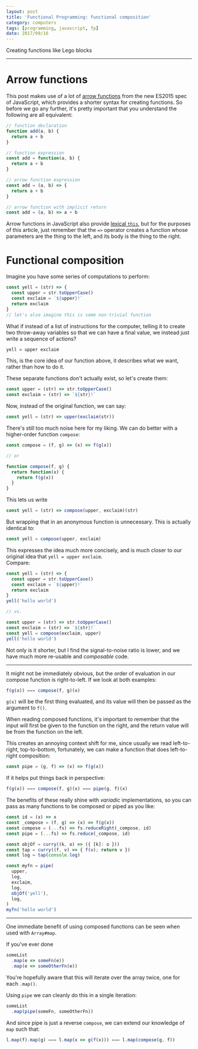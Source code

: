 ```yaml
---
layout: post
title: 'Functional Programming: functional composition'
category: computers
tags: [programming, javascript, fp]
date: 2017/09/16
---
```


Creating functions like Lego blocks

---

# Arrow functions

This post makes use of a lot of [arrow functions][arrows] from the new ES2015 spec of JavaScript, which provides a shorter syntax for creating functions. So before we go any further, it's pretty important that you understand the following are all equivalent:

[arrows]: https://developer.mozilla.org/en-US/docs/Web/JavaScript/Reference/Functions/Arrow_functions

``` javascript
// function declaration
function add(a, b) {
  return a + b
}

// function expression
const add = function(a, b) {
  return a + b
}

// arrow function expression
const add = (a, b) => {
  return a + b
}

// arrow function with implicit return
const add = (a, b) => a + b
```

Arrow functions in JavaScript also provide [lexical `this`][lexical], but for the purposes of this article, just remember that the `=>` operator creates a function whose parameters are the thing to the left, and its body is the thing to the right.

[lexical]: https://developer.mozilla.org/en-US/docs/Web/JavaScript/Reference/Functions/Arrow_functions#No_separate_this

# Functional composition

Imagine you have some series of computations to perform:

``` javascript
const yell = (str) => {
  const upper = str.toUpperCase()
  const exclaim = `${upper}!`
  return exclaim
}
// let's also imagine this is some non-trivial function
```

What if instead of a list of instructions for the computer, telling it to create two throw-away variables so that we can have a final value, we instead just write a sequence of actions?

``` haskell
yell = upper exclaim
```

This, is the core idea of our function above, it describes what we want, rather than how to do it.

These separate functions don't actually exist, so let's create them:

``` javascript
const upper = (str) => str.toUpperCase()
const exclaim = (str) => `${str}!`
```

Now, instead of the original function, we can say:

``` javascript
const yell = (str) => upper(exclaim(str))
```

There's still too much noise here for my liking. We can do better with a higher-order function `compose`:

``` javascript
const compose = (f, g) => (x) => f(g(x))

// or 

function compose(f, g) {
  return function(x) {
    return f(g(x))
  }
}
```

This lets us write

``` javascript
const yell = (str) => compose(upper, exclaim)(str)
```

But wrapping that in an anonymous function is unnecessary. This is actually identical to:


``` javascript
const yell = compose(upper, exclaim)
```

This expresses the idea much more concisely, and is much closer to our original idea that `yell = upper exclaim`.  
Compare:

``` javascript
const yell = (str) => {
  const upper = str.toUpperCase()
  const exclaim = `${upper}!`
  return exclaim
}
yell('hello world')

// vs.

const upper = (str) => str.toUpperCase()
const exclaim = (str) => `${str}!`
const yell = compose(exclaim, upper)
yell('hello world')

```

Not only is it shorter, but I find the signal-to-noise ratio is lower, and we have much more re-usable and *composable* code.

---

It might not be immediately obvious, but the order of evaluation in our compose function is right-to-left. If we look at both examples:

``` javascript
f(g(x)) === compose(f, g)(x)
```

`g(x)` will be the first thing evaluated, and its value will then be passed as the argument to `f()`.

When reading composed functions, it's important to remember that the input will first be given to the function on the right, and the return value will be from the function on the left.

This creates an annoying context shift for me, since usually we read left-to-right, top-to-bottom, fortunately, we can make a function that does left-to-right composition:

``` javascript
const pipe = (g, f) => (x) => f(g(x))
```

If it helps put things back in perspective:

``` javascript
f(g(x)) === compose(f, g)(x) === pipe(g, f)(x)
```

The benefits of these really shine with *variadic* implementations, so you can pass as many functions to be composed or piped as you like:

``` javascript
const id = (x) => x
const _compose = (f, g) => (x) => f(g(x))
const compose = (...fs) => fs.reduceRight(_compose, id)
const pipe = (...fs) => fs.reduce(_compose, id)

const objOf = curry((k, o) => ({ [k]: o }))
const tap = curry((f, v) => { f(v); return v })
const log = tap(console.log)

const myfn = pipe(
  upper,
  log,
  exclaim,
  log,
  objOf('yell'),
  log,
)
myfn('hello world')
```

---

One immediate benefit of using composed functions can be seen when used with `Array#map`.

If you've ever done

``` javascript
someList
  .map(e => someFn(e))
  .map(e => someOtherFn(e))
```

You're hopefully aware that this will iterate over the array twice, one for each `.map()`.

Using `pipe` we can cleanly do this in a single iteration:

``` javascript
someList
  .map(pipe(someFn, someOtherFn))
```

And since pipe is just a reverse `compose`, we can extend our knowledge of `map` such that:

``` javascript
l.map(f).map(g) === l.map(x => g(f(x))) === l.map(compose(g, f))
```
